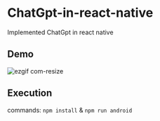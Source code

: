 # ChatGpt-in-react-native
Implemented ChatGpt in react native
## Demo
![ezgif com-resize](https://user-images.githubusercontent.com/56933027/229354368-bf1a310c-79ee-48ca-9e18-a5f2875bbfc2.gif)
## Execution
commands: `npm install` & `npm run android`
